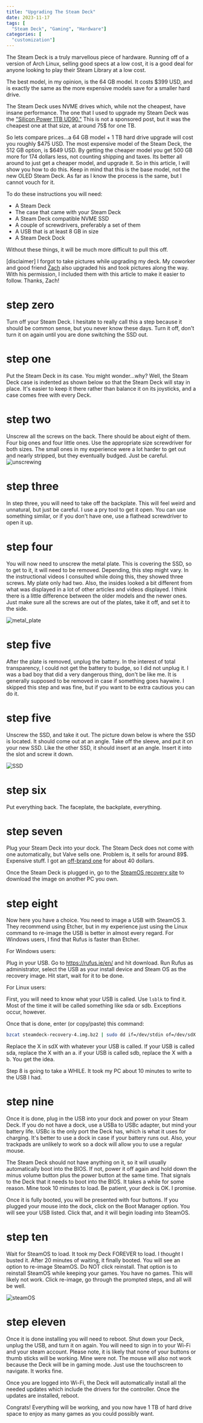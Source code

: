 ```yaml
---
title: "Upgrading The Steam Deck"
date: 2023-11-17
tags: [
  "Steam Deck", "Gaming", "Hardware"]
categories: [
  "customization"]
---
```


The Steam Deck is a truly marvellous piece of hardware. Running off of a version of Arch Linux, selling good specs at a low cost, it is a good deal for anyone looking to play their Steam Library at a low cost.

The best model, in my opinion, is the 64 GB model. It costs $399 USD, and is exactly the same as the more expensive models save for a smaller hard drive.

The Steam Deck uses NVME drives which, while not the cheapest, have insane performance. The one that I used to upgrade my Steam Deck was the ["Silicon Power 1TB UD90."](https://www.amazon.com/dp/B0CCDBKKZY?ref=ppx_yo2ov_dt_b_product_details&th=1) This is not a sponsored post, but it was the cheapest one at that size, at around 75$ for one TB.

So lets compare prices...a 64 GB model + 1 TB hard drive upgrade will cost you roughly $475 USD. The most expensive model of the Steam Deck, the 512 GB option, is $649 USD. By getting the cheaper model you get 500 GB more for 174 dollars less, not counting shipping and taxes. Its better all around to just get a cheaper model, and upgrade it.  So in this article, I will show you how to do this. Keep in mind that this is the base model, not the new OLED Steam Deck. As far as I know the process is the same, but I cannot vouch for it.

To do these instructions you will need:

 - A Steam Deck
 - The case that came with your Steam Deck
 - A Steam Deck compatible NVME SSD
 - A couple of screwdrivers, preferably a set of them
 - A USB that is at least 8 GB in size
 - A Steam Deck Dock

Without these things, it will be much more difficult to pull this off.

[disclaimer] I forgot to take pictures while upgrading my deck. My coworker and good friend [Zach](https://blog.zmail.tech) also upgraded his and took pictures along the way. With his permission, I included them with this article to make it easier to follow. Thanks, Zach!


# step zero

Turn off your Steam Deck. I hesitate to really call this a step because it should be common sense, but you never know these days. Turn it off, don't turn it on again until you are done switching the SSD out.

# step one

Put the Steam Deck in its case. You might wonder...why? Well, the Steam Deck case is indented as shown below so that the Steam Deck will stay in place. It's easier to keep it there rather than balance it on its joysticks, and a case comes free with every Deck. 

# step two

Unscrew all the screws on the back. There should be about eight of them. Four big ones and four little ones. Use the appropriate size screwdriver for both sizes. The small ones in my experience were a lot harder to get out and nearly stripped, but they eventually budged. Just be careful.
![unscrewing](/images/steam_deck_pics/Unscrew.jpg)

# step three

In step three, you will need to take off the backplate. This will feel weird and unnatural, but just be careful. I use a pry tool to get it open. You can use something similar, or if you don't have one, use a flathead screwdriver to open it up.

# step four

You will now need to unscrew the metal plate. This is covering the SSD, so to get to it, it will need to be removed. Depending, this step might vary. In the instructional videos I consulted while doing this, they showed three screws. My plate only had two. Also, the insides looked a bit different from what was displayed in a lot of other articles and videos displayed. I think there is a little difference between the older models and the newer ones. Just make sure all the screws are out of the plates, take it off, and set it to the side. 

![metal_plate](/images/steam_deck_pics/metal_plate.jpg)

# step five

After the plate is removed, unplug the battery. In the interest of total transparency, I could not get the battery to budge, so I did not unplug it. I was a bad boy that did a very dangerous thing, don't be like me. It is generally supposed to be removed in case if something goes haywire. I skipped this step and was fine, but if you want to be extra cautious you can do it. 



# step five

Unscrew the SSD, and take it out. The picture down below is where the SSD is located. It should come out at an angle. Take off the sleeve, and put it on your new SSD. Like the other SSD, it should insert at an angle. Insert it into the slot and screw it down.

![SSD](/images/steam_deck_pics/better_back.jpg)

# step six


Put everything back. The faceplate, the backplate, everything. 

# step seven

Plug your Steam Deck into your dock. The Steam Deck does not come with one automatically, but Valve sells one. Problem is, it sells for around 89$. Expensive stuff. I got an [off-brand one](https://www.amazon.com/dp/B0BN8HBC59?psc=1&ref=ppx_yo2ov_dt_b_product_details) for about 40 dollars.

Once the Steam Deck is plugged in, go to the [SteamOS recovery site](https://help.steampowered.com/en/faqs/view/1B71-EDF2-EB6D-2BB3) to download the image on another PC you own.

# step eight

Now here you have a choice. You need to image a USB with SteamOS 3. They recommend using Etcher, but in my experience just using the Linux command to re-image the USB is better in almost every regard. For Windows users, I find that Rufus is faster than Etcher.

For Windows users:

Plug in your USB. Go to https://rufus.ie/en/ and hit download. Run Rufus as administrator, select the USB as your install device and Steam OS as the recovery image. Hit start, wait for it to be done.


For Linux users:

First, you will need to know what your USB is called. Use ```lsblk``` to find it. Most of the time it will be called something like sda or sdb. Exceptions occur, however.

Once that is done, enter (or copy/paste) this command:

```bash
bzcat steamdeck-recovery-4.img.bz2 | sudo dd if=/dev/stdin of=/dev/sdX oflag=sync status=progress bs=128M
```

Replace the X in sdX with whatever your USB is called. If your USB is called sda, replace the X with an a. if your USB is called sdb, replace the X with a b. You get the idea.

Step 8 is going to take a WHILE. It took my PC about 10 minutes to write to the USB I had.


# step nine

Once it is done, plug in the USB into your dock and power on your Steam Deck. If you do not have a dock, use a USBa to USBc adapter, but mind your battery life. USBc is the only port the Deck has, which is what it uses for charging. It's better to use a dock in case if your battery runs out. Also, your trackpads are unlikely to work so a dock will allow you to use a regular mouse. 

The Steam Deck should not have anything on it, so it will usually automatically boot into the BIOS. If not, power it off again and hold down the minus volume button plus the power button at the same time. That signals to the Deck that it needs to boot into the BIOS. It takes a while for some reason. Mine took 10 minutes to load. Be patient, your deck is OK. I promise. 

Once it is fully booted, you will be presented with four buttons. If you plugged your mouse into the dock, click on the Boot Manager option. You will see your USB listed. Click that, and it will begin loading into SteamOS.

# step ten

Wait for SteamOS to load. It took my Deck FOREVER to load. I thought I busted it. After 20 minutes of waiting, it finally booted. You will see an option to re-image SteamOS. Do NOT click reinstall. That option is to reinstall SteamOS while keeping your games. You have no games. This will likely not work. Click re-image, go through the prompted steps, and all will be well.

![steamOS](/images/steam_deck_pics/installing.jpg)


# step eleven

Once it is done installing you will need to reboot. Shut down your Deck, unplug the USB, and turn it on again. You will need to sign in to your Wi-Fi and your steam account. Please note, it is likely that none of your buttons or thumb sticks will be working. Mine were not. The mouse will also not work because the Deck will be in gaming mode. Just use the touchscreen to navigate. It works fine. 

Once you are logged into Wi-Fi, the Deck will automatically install all the needed updates which include the drivers for the controller. Once the updates are installed, reboot.

Congrats! Everything will be working, and you now have 1 TB of hard drive space to enjoy as many games as you could possibly want.